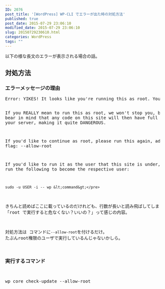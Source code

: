 ```yaml
---
ID: 2076
post_title: '[WordPress] WP-CLI でエラーが出た時の対処方法'
published: true
post_date: 2015-07-29 23:06:10
modified_date: 2015-07-29 23:06:10
slug: 20150729230610.html
categories: WordPress
tags: ""
---
```

以下の様な長文のエラーが表示される場合の話。
<!--more-->
<h2>対処方法</h2>
<h3>エラーメッセージの理由</h3>
<pre class="cmd">Error: YIKES! It looks like you&#039;re running this as root. You probably meant to run this as the user that your WordPress install exists under.

If you REALLY mean to run this as root, we won&#039;t stop you, but just bear in mind that any code on this site will then have full control of your server, making it quite DANGEROUS.

If you&#039;d like to continue as root, please run this again, adding this flag:  --allow-root

If you&#039;d like to run it as the user that this site is under, you can run the following to become the respective user:

    sudo -u USER -i -- wp &lt;command&gt;</pre>

きちんと読めばここに載っているのだけれども、行数が長いと読み飛ばしてしまう人もいるはず。
「root で実行すると危なくない？いいの？」って感じの内容。

対処方法は コマンドに<code>--allow-root</code>を付けるだけ。
たぶんroot権限のユーザで実行しているんじゃないかしら。

<h3>実行するコマンド</h3>
<pre class="cmd">wp core check-update --allow-root</pre>